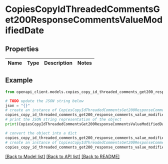 # CopiesCopyIdThreadedCommentsGet200ResponseCommentsValueModifiedDate


## Properties

Name | Type | Description | Notes
------------ | ------------- | ------------- | -------------

## Example

```python
from openapi_client.models.copies_copy_id_threaded_comments_get200_response_comments_value_modified_date import CopiesCopyIdThreadedCommentsGet200ResponseCommentsValueModifiedDate

# TODO update the JSON string below
json = "{}"
# create an instance of CopiesCopyIdThreadedCommentsGet200ResponseCommentsValueModifiedDate from a JSON string
copies_copy_id_threaded_comments_get200_response_comments_value_modified_date_instance = CopiesCopyIdThreadedCommentsGet200ResponseCommentsValueModifiedDate.from_json(json)
# print the JSON string representation of the object
print(CopiesCopyIdThreadedCommentsGet200ResponseCommentsValueModifiedDate.to_json())

# convert the object into a dict
copies_copy_id_threaded_comments_get200_response_comments_value_modified_date_dict = copies_copy_id_threaded_comments_get200_response_comments_value_modified_date_instance.to_dict()
# create an instance of CopiesCopyIdThreadedCommentsGet200ResponseCommentsValueModifiedDate from a dict
copies_copy_id_threaded_comments_get200_response_comments_value_modified_date_from_dict = CopiesCopyIdThreadedCommentsGet200ResponseCommentsValueModifiedDate.from_dict(copies_copy_id_threaded_comments_get200_response_comments_value_modified_date_dict)
```
[[Back to Model list]](../README.md#documentation-for-models) [[Back to API list]](../README.md#documentation-for-api-endpoints) [[Back to README]](../README.md)



